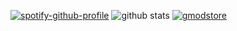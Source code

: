 [![spotify-github-profile](https://spotify-github-profile.vercel.app/api/view?uid=owain.jones74&cover_image=true&theme=default)](https://spotify-github-profile.vercel.app/api/view?uid=owain.jones74&redirect=true)
![github stats](https://github-readme-stats.vercel.app/api?username=owainjones74&show_icons=true&theme=synthwave)
[![gmodstore](https://0wain.xyz/gms-git-readme?id=76561198058562944&cacheReset=true)](https://www.gmodstore.com/users/owain)
